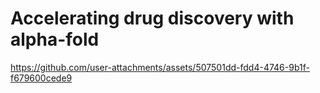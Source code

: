 # Accelerating drug discovery with alpha-fold

https://github.com/user-attachments/assets/507501dd-fdd4-4746-9b1f-f679600cede9


